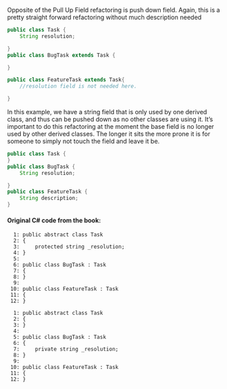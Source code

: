 Opposite of the Pull Up Field refactoring is push down field. Again, this is a pretty straight forward refactoring without much description needed

```Java
public class Task {
	String resolution;

}
public class BugTask extends Task {

}

public class FeatureTask extends Task{
	//resolution field is not needed here.

}
```

In this example, we have a string field that is only used by one derived class, and thus can be pushed down as no other classes are using it. It’s important to do this refactoring at the moment the base field is no longer used by other derived classes. The longer it sits the more prone it is for someone to simply not touch the field and leave it be.

```Java
public class Task {
}
public class BugTask {
	String resolution;

}
public class FeatureTask {
	String description;
}
```

 #### Original C# code from the book:
 ```
   1: public abstract class Task
   2: {
   3:     protected string _resolution;
   4: }
   5:  
   6: public class BugTask : Task
   7: {
   8: }
   9:  
  10: public class FeatureTask : Task
  11: {
  12: }
  
   1: public abstract class Task
   2: {
   3: }
   4:  
   5: public class BugTask : Task
   6: {
   7:     private string _resolution;
   8: }
   9:  
  10: public class FeatureTask : Task
  11: {
  12: }
  ```
